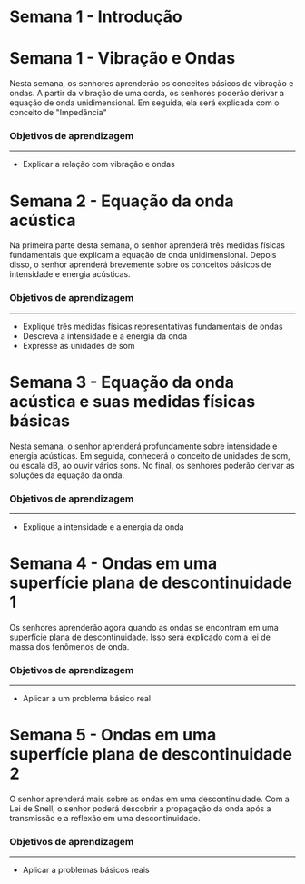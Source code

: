 
# Semana 1 - Introdução

# Semana 1 - Vibração e Ondas

Nesta semana, os senhores aprenderão os conceitos básicos de vibração e ondas. A partir da vibração de uma corda, os senhores poderão derivar a equação de onda unidimensional. Em seguida, ela será explicada com o conceito de "Impedância"

### Objetivos de aprendizagem

---

- Explicar a relação com vibração e ondas

# Semana 2 - Equação da onda acústica

Na primeira parte desta semana, o senhor aprenderá três medidas físicas fundamentais que explicam a equação de onda unidimensional. Depois disso, o senhor aprenderá brevemente sobre os conceitos básicos de intensidade e energia acústicas.

### Objetivos de aprendizagem

---

- Explique três medidas físicas representativas fundamentais de ondas
- Descreva a intensidade e a energia da onda
- Expresse as unidades de som

# Semana 3 - Equação da onda acústica e suas medidas físicas básicas

Nesta semana, o senhor aprenderá profundamente sobre intensidade e energia acústicas. Em seguida, conhecerá o conceito de unidades de som, ou escala dB, ao ouvir vários sons. No final, os senhores poderão derivar as soluções da equação da onda.

### Objetivos de aprendizagem

---

- Explique a intensidade e a energia da onda



# Semana 4 - Ondas em uma superfície plana de descontinuidade 1

Os senhores aprenderão agora quando as ondas se encontram em uma superfície plana de descontinuidade. Isso será explicado com a lei de massa dos fenômenos de onda.

### Objetivos de aprendizagem

---

- Aplicar a um problema básico real


# Semana 5 - Ondas em uma superfície plana de descontinuidade 2

O senhor aprenderá mais sobre as ondas em uma descontinuidade. Com a Lei de Snell, o senhor poderá descobrir a propagação da onda após a transmissão e a reflexão em uma descontinuidade.

### Objetivos de aprendizagem

---

- Aplicar a problemas básicos reais